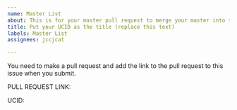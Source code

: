 ```yaml
---
name: Master List
about: This is for your master pull request to merge your master into this repo.
title: Put your UCID as the title (replace this text)
labels: Master List
assignees: jccjcat

---
```


You need to make a pull request and add the link to the pull request to this issue when you submit.  

PULL REQUEST LINK:

UCID:
